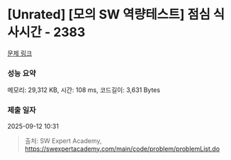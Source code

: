 # [Unrated] [모의 SW 역량테스트] 점심 식사시간 - 2383 

[문제 링크](https://swexpertacademy.com/main/code/problem/problemDetail.do?contestProbId=AV5-BEE6AK0DFAVl) 

### 성능 요약

메모리: 29,312 KB, 시간: 108 ms, 코드길이: 3,631 Bytes

### 제출 일자

2025-09-12 10:31



> 출처: SW Expert Academy, https://swexpertacademy.com/main/code/problem/problemList.do